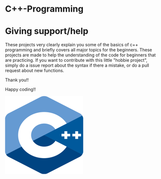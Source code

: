 
# C++-Programming

# Giving support/help

These projects very clearly explain you some of the basics of c++ programming and briefly covers all major topics for the beginners. These projects are made to help the understanding of the code for beginners that are practicing. If you want to contribute with this little "hobbie project", simply do a issue report about the syntax if there a mistake, or do a pull request about new functions.

Thank you!!

Happy coding!!

![](c++.png)

